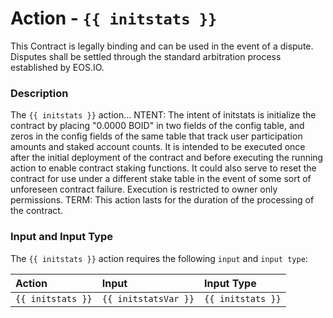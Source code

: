 # Action - `{{ initstats }}`

This Contract is legally binding and can be used in the event of a dispute. Disputes shall be settled through the standard arbitration process established by EOS.IO.

### Description

The `{{ initstats }}` action...
NTENT: The intent of initstats is initialize the contract by placing "0.0000 BOID" in two fields of the config table, and zeros in the config fields of the same table that track user participation amounts and staked account counts. It is intended to be executed once after the initial deployment of the contract and before executing the running action to enable contract staking functions. It could also serve to reset the contract for use under a different stake table in the event of some sort of unforeseen contract failure. Execution is restricted to owner only permissions. 
TERM: This action lasts for the duration of the processing of the contract. 

### Input and Input Type

The `{{ initstats }}` action requires the following `input` and `input type`:

| Action | Input | Input Type |
|:--|:--|:--|
| `{{ initstats }}` | `{{ initstatsVar }}` | `{{ initstats }}` |
